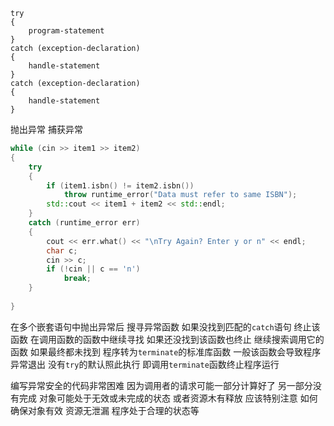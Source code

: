 ```
try
{
    program-statement
}
catch (exception-declaration)
{
    handle-statement
}
catch (exception-declaration)
{ 
    handle-statement
}
```
抛出异常 捕获异常
```cpp
while (cin >> item1 >> item2)
{
    try
    {
        if (item1.isbn() != item2.isbn())
            throw runtime_error("Data must refer to same ISBN");
        std::cout << item1 + item2 << std::endl;
    }
    catch (runtime_error err)
    {
        cout << err.what() << "\nTry Again? Enter y or n" << endl;
        char c;
        cin >> c;
        if (!cin || c == 'n')
            break;
    }
    
}
```
在多个嵌套语句中抛出异常后 搜寻异常函数 如果没找到匹配的`catch`语句 终止该函数 在调用函数的函数中继续寻找 如果还没找到该函数也终止 继续搜索调用它的函数
如果最终都未找到 程序转为`terminate`的标准库函数 一般该函数会导致程序异常退出 没有`try`的默认照此执行 即调用`terminate`函数终止程序运行

编写异常安全的代码非常困难 因为调用者的请求可能一部分计算好了 另一部分没有完成 对象可能处于无效或未完成的状态 或者资源木有释放
应该特别注意 如何确保对象有效 资源无泄漏 程序处于合理的状态等